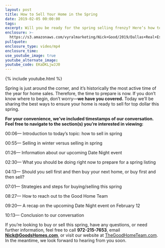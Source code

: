 ```yaml
---
layout: post
title: How to Sell Your Home in the Spring
date: 2019-02-05 00:00:00
tags:
excerpt: Will you be ready for the spring selling frenzy? Here’s how to best prepare.
enclosure: >-
  https://s3.amazonaws.com/vyralmarketing/Nick+Good/2019/Dallas+Real+Estate+_+The+Good+Home+Team-+How+to+Sell+in+the+Spring.mp4
pullquote:
enclosure_type: video/mp4
enclosure_time:
use_youtube_image: true
youtube_alternate_image:
youtube_code: EKaDKLjwJJ0
---
```


{% include youtube.html %}

Spring is just around the corner, and it’s historically the most active time of the year for home sales. Therefore, the time to prepare is now. If you don’t know where to begin, don’t worry—**we have you covered.** Today we’ll be sharing the best ways to ensure your home is ready to sell for top dollar this spring.

**For your convenience, we’ve included timestamps of our conversation. Feel free to navigate to the section(s) you’re interested in viewing:**

00:06— Introduction to today’s topic: how to sell in spring

00:55— Selling in winter versus selling in spring

01:26— Information about our upcoming Date Night event

02:30— What you should be doing right now to prepare for a spring listing

04:13— Should you sell first and then buy your next home, or buy first and then sell?

07:01— Strategies and steps for buying/selling this spring

08:27— How to reach out to the Good Home Team

09:20— A recap on the upcoming Date Night event on February 12

10:13— Conclusion to our conversation

If you’re looking to buy or sell this spring, have any questions, or need further information, feel free to call **972-215-7653**, email **Nick@GoodsHomes.com**, or visit our website at [TheGoodHomeTeam.com](https://thegoodhometeam.com/). In the meantime, we look forward to hearing from you soon.